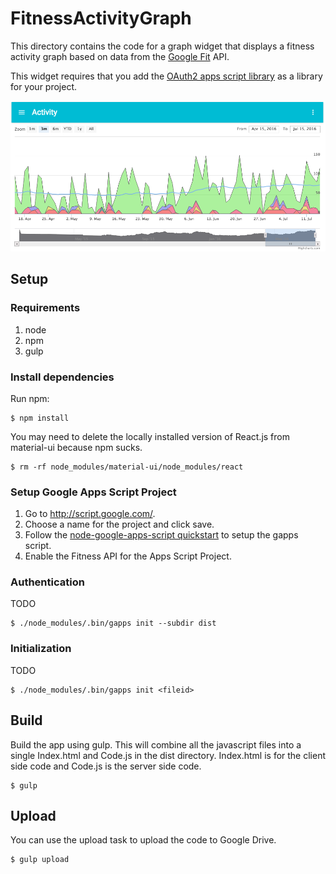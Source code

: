 # FitnessActivityGraph

This directory contains the code for a graph widget that displays a fitness activity
graph based on data from the [Google Fit](http://fit.google.com) API.

This widget requires that you add the [OAuth2 apps script
library](https://github.com/googlesamples/apps-script-oauth2) as a library for
your project.

![](screenshot.png)

## Setup

### Requirements

1. node
1. npm
1. gulp
 
### Install dependencies

Run npm:

```console
$ npm install
```
 
You may need to delete the locally installed version of React.js from
material-ui because npm sucks.

```console
$ rm -rf node_modules/material-ui/node_modules/react
```

### Setup Google Apps Script Project

1. Go to http://script.google.com/.
1. Choose a name for the project and click save.
1. Follow the [node-google-apps-script quickstart](https://www.npmjs.com/package/node-google-apps-script) to setup the gapps script.
1. Enable the Fitness API for the Apps Script Project.

### Authentication

TODO

```console
$ ./node_modules/.bin/gapps init --subdir dist
```

### Initialization

TODO

```console
$ ./node_modules/.bin/gapps init <fileid>
```

## Build

Build the app using gulp. This will combine all the javascript
files into a single Index.html and Code.js in the dist
directory. Index.html is for the client side code and Code.js is
the server side code.

```console
$ gulp
```

## Upload

You can use the upload task to upload the code to Google Drive.

```console
$ gulp upload
```
